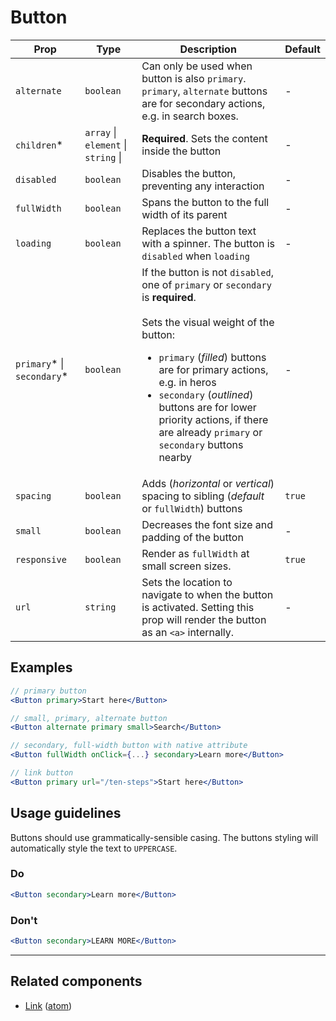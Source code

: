 # Button

| Prop | Type | Description | Default
| --- | --- | --- | ---
| `alternate` | `boolean` | Can only be used when button is also `primary`. `primary`, `alternate` buttons are for secondary actions, e.g. in search boxes. | -
| `children`* | `array` \| `element` \| `string` \| | **Required**. Sets the content inside the button | -
| `disabled` | `boolean` | Disables the button, preventing any interaction | -
| `fullWidth` | `boolean` | Spans the button to the full width of its parent | -
| `loading` | `boolean` | Replaces the button text with a spinner. The button is `disabled`  when `loading`  | -
| `primary`* \| `secondary`* | `boolean` | If the button is not `disabled`, one of `primary` or `secondary` is **required**.<br><br> Sets the visual weight of the button: <ul><li>`primary` (*filled*) buttons are for primary actions, e.g. in heros</li><li>`secondary` (*outlined*) buttons are for lower priority actions, if there are already `primary` or `secondary` buttons nearby</li></ul> | -
| `spacing` | `boolean` | Adds (*horizontal* or *vertical*) spacing to sibling (*default* or `fullWidth`) buttons | `true`
| `small` | `boolean` | Decreases the font size and padding of the button | -
| `responsive` | `boolean` | Render as `fullWidth` at small screen sizes. | `true`
| `url` | `string` | Sets the location to navigate to when the button is activated. Setting this prop will render the button as an `<a>` internally. | -

## Examples

```jsx
// primary button
<Button primary>Start here</Button>
```

```jsx
// small, primary, alternate button
<Button alternate primary small>Search</Button>
```

```jsx
// secondary, full-width button with native attribute
<Button fullWidth onClick={...} secondary>Learn more</Button>
```

```jsx
// link button
<Button primary url="/ten-steps">Start here</Button>
```

## Usage guidelines

Buttons should use grammatically-sensible casing. The buttons styling will automatically style the text to `UPPERCASE`.

### Do

```jsx
<Button secondary>Learn more</Button>
```

### Don't

```jsx
<Button secondary>LEARN MORE</Button>
```
---

## Related components

* [Link](/src/client/components/atoms/link) ([atom](/src/client/components/atoms))
